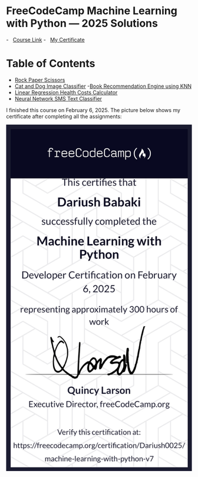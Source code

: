 FreeCodeCamp Machine Learning with Python — 2025 Solutions 
=====================

-   [Course Link](https://www.freecodecamp.org/learn/machine-learning-with-python)
-   [My Certificate](https://www.freecodecamp.org/certification/Dariush0025/machine-learning-with-python-v7 )

# Table of Contents 

- [Rock Paper Scissors](https://github.com/dariushbabaki/Machine_learning_with_Python_in_Free_Code_Camp/tree/main/RPS_game)
- [Cat and Dog Image Classifier](https://github.com/dariushbabaki/Machine_learning_with_Python_in_Free_Code_Camp/tree/main/Cat%20and%20Dog%20Image%20Classifier)
-[Book Recommendation Engine using KNN](https://github.com/dariushbabaki/Machine_learning_with_Python_in_Free_Code_Camp/tree/main/Book%20Recommendation%20Engine%20using%20KNN)
- [Linear Regression Health Costs Calculator](https://github.com/dariushbabaki/Machine_learning_with_Python_in_Free_Code_Camp/tree/main/Linear%20Regression%20Health%20Costs%20Calculator)
- [Neural Network SMS Text Classifier](https://github.com/dariushbabaki/Machine_learning_with_Python_in_Free_Code_Camp/tree/main/Neural%20Network%20SMS%20Text%20Classifier)


I finished this course on February 6, 2025.
The picture below shows my certificate after completing all the assignments:


![Machine Learning](image/machine_learning.png)
